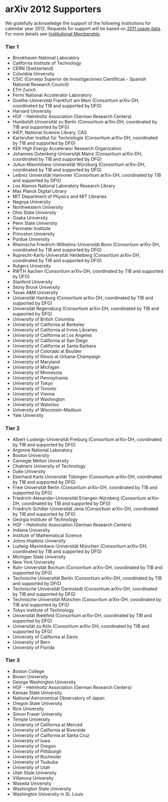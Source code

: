 arXiv 2012 Supporters
=====================

We gratefully acknowledge the support of the following institutions for
calendar year 2012. Requests for support will be based on [2011 usage
data](/about/reports/2011_usage). For more details see [Institutional Membership](/about/membership).

### Tier 1

-   Brookhaven National Laboratory
-   California Institute of Technology
-   CERN (Switzerland)
-   Columbia University
-   CSIC (Consejo Superior de Investigaciones Cientificas - Spanish
    National Research Council)
-   ETH Zurich
-   Fermi National Accelerator Laboratory
-   Goethe-Universität Frankfurt am Main (Consortium arXiv-DH,
    coordinated by TIB and supported by DFG)
-   Harvard University
-   HGF - Helmholtz Association (German Research Centers)
-   Humboldt-Universität zu Berlin (Consortium arXiv-DH, coordinated by
    TIB and supported by DFG)
-   IHEP, National Science Library, CAS
-   Karlsruher Institut für Technologie (Consortium arXiv-DH,
    coordinated by TIB and supported by DFG)
-   KEK High Energy Accelerator Research Organization
-   Johannes Gutenberg-Universität Mainz (Consortium arXiv-DH,
    coordinated by TIB and supported by DFG)
-   Julius-Maximilians-Universität Würzburg (Consortium arXiv-DH,
    coordinated by TIB and supported by DFG)
-   Leibniz Universität Hannover (Consortium arXiv-DH, coordinated by
    TIB and supported by DFG)
-   Los Alamos National Laboratory Research Library
-   Max Planck Digital Library
-   MIT Department of Physics and MIT Libraries
-   Nagoya University
-   Northwestern University
-   Ohio State University
-   Osaka University
-   Penn State University
-   Perimeter Institute
-   Princeton University
-   Purdue University
-   Rheinische Friedrich-Wilhelms-Universität Bonn (Consortium arXiv-DH,
    coordinated by TIB and supported by DFG)
-   Ruprecht-Karls-Universität Heidelberg (Consortium arXiv-DH,
    coordinated by TIB and supported by DFG)
-   Rutgers University
-   RWTH Aachen (Consortium arXiv-DH, coordinated by TIB and supported
    by DFG)
-   Stanford University
-   Stony Brook University
-   Texas A&M University
-   Universität Hamburg (Consortium arXiv-DH, coordinated by TIB and
    supported by DFG)
-   Universität Regensburg (Consortium arXiv-DH, coordinated by TIB and
    supported by DFG)
-   University of British Columbia
-   University of California at Berkeley
-   University of California at Irvine Libraries
-   University of California at Los Angeles
-   University of California at San Diego
-   University of California at Santa Barbara
-   University of Colorado at Boulder
-   University of Illinois at Urbana-Champaign
-   University of Maryland
-   University of Michigan
-   University of Minnesota
-   University of Pennsylvania
-   University of Tokyo
-   University of Toronto
-   University of Vienna
-   University of Washington
-   University of Waterloo
-   University of Wisconsin-Madison
-   Yale University

### Tier 2

-   Albert-Ludwigs-Universität Freiburg (Consortium arXiv-DH,
    coordinated by TIB and supported by DFG)
-   Argonne National Laboratory
-   Boston University
-   Carnegie Mellon University
-   Chalmers University of Technology
-   Duke University
-   Eberhard Karls Universität Tübingen (Consortium arXiv-DH,
    coordinated by TIB and supported by DFG)
-   Freie Universität Berlin (Consortium arXiv-DH, coordinated by TIB
    and supported by DFG)
-   Friedrich-Alexander-Universität Erlangen-Nürnberg (Consortium
    arXiv-DH, coordinated by TIB and supported by DFG)
-   Friedrich-Schiller-Universität Jena (Consortium arXiv-DH,
    coordinated by TIB and supported by DFG)
-   Georgia Institute of Technology
-   HGF - Helmholtz Association (German Research Centers)
-   Indiana University
-   Institute of Mathematical Science
-   Johns Hopkins University
-   Ludwig-Maximilians-Universität München (Consortium arXiv-DH,
    coordinated by TIB and supported by DFG)
-   Michigan State University
-   New York University
-   Ruhr-Universität Bochum (Consortium arXiv-DH, coordinated by TIB and
    supported by DFG)
-   Technische Universität Berlin (Consortium arXiv-DH, coordinated by
    TIB and supported by DFG)
-   Technische Universität Darmstadt (Consortium arXiv-DH, coordinated
    by TIB and supported by DFG)
-   Technische Universität München (Consortium arXiv-DH, coordinated by
    TIB and supported by DFG)
-   Tokyo institute of Technology
-   Universität Bielefeld (Consortium arXiv-DH, coordinated by TIB and
    supported by DFG)
-   Universität zu Köln (Consortium arXiv-DH, coordinated by TIB and
    supported by DFG)
-   University of California at Davis
-   University of Bern
-   University of Florida

### Tier 3

-   Boston College
-   Brown University
-   George Washington University
-   HGF - Helmholtz Association (German Research Centers)
-   Kansas State University
-   National Astronomical Observatory of Japan
-   Oregon State University
-   Rice University
-   Simon Fraser University
-   Temple University
-   University of California at Merced
-   University of California at Riverside
-   University of California at Santa Cruz
-   University of Iowa
-   University of Oregon
-   University of Pittsburgh
-   University of Rochester
-   University of Tsukuba
-   University of Utah
-   Utah State University
-   Villanova University
-   Waseda University
-   Washington State University
-   Washington University in St. Louis

